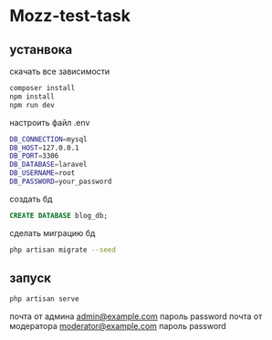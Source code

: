 # Mozz-test-task
## устанвока
скачать все зависимости
```sh
composer install
npm install
npm run dev
```
настроить файл .env
```sh
DB_CONNECTION=mysql
DB_HOST=127.0.0.1
DB_PORT=3306
DB_DATABASE=laravel
DB_USERNAME=root
DB_PASSWORD=your_password
```
создать бд 
```sql
CREATE DATABASE blog_db;
```
сделать миграцию бд
```sh
php artisan migrate --seed
```
## запуск

```sh
php artisan serve
```
почта от админа admin@example.com пароль password
почта от модератора moderator@example.com пароль password